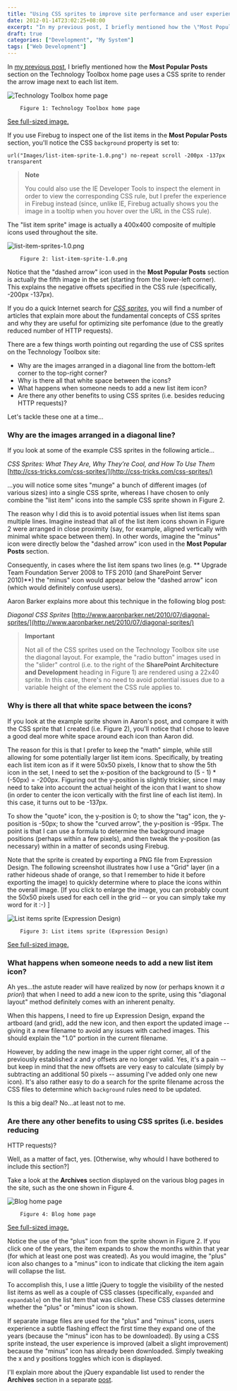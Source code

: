 ```yaml
---
title: "Using CSS sprites to improve site performance and user experience (a.k.a. Building TechnologyToolbox.com, part 11)"
date: 2012-01-14T23:02:25+08:00
excerpt: "In my previous post, I briefly mentioned how the \"Most Popular Posts\" section on the Technology Toolbox home page uses a CSS sprite to render the arrow image next to each list item. In this post, I explain more about how CSS sprites are used on the site, why they are valuable, and some caveats when using them."
draft: true
categories: ["Development", "My System"]
tags: ["Web Development"]
---
```


In
[my previous post](/blog/jjameson/2012/01/06/building-technologytoolbox-com-part-10), I briefly mentioned how the **Most Popular Posts**
section on the Technology Toolbox home page uses a CSS sprite to render the
arrow image next to each list item.

![Technology Toolbox home page](https://www.technologytoolbox.com/blog/images/www_technologytoolbox_com/blog/jjameson/7/r_Technology-Toolbox-Home.png)

    	Figure 1: Technology Toolbox home page

[See full-sized image.](/blog/images/www_technologytoolbox_com/blog/jjameson/7/o_Technology-Toolbox-Home.png)

If you use Firebug to inspect one of the list items in the **Most Popular
Posts** section, you'll notice the CSS `background` property is set to:

    url("Images/list-item-sprite-1.0.png") no-repeat scroll -200px -137px transparent

> **Note**
>
> You could also use the IE Developer Tools to inspect the element in order to view the corresponding CSS rule, but I prefer the experience in Firebug instead (since, unlike IE, Firebug actually shows you the image in a tooltip when you hover over the URL in the CSS rule).

The "list item sprite" image is actually a 400x400 composite of multiple
icons used throughout the site.

![list-item-sprites-1.0.png](https://www.technologytoolbox.com/blog/images/www_technologytoolbox_com/blog/jjameson/7/o_list-item-sprites-1.0.png)

    	Figure 2: list-item-sprite-1.0.png

Notice that the "dashed arrow" icon used in the **Most Popular Posts** section is actually the fifth image in the set (starting from the lower-left
corner). This explains the negative offsets specified in the CSS rule (specifically,
-200px -137px).

If you do a quick Internet search for *[CSS sprites](http://www.google.com/search?q=CSS+sprites)*, you
will find a number of articles that explain more about the fundamental concepts
of CSS sprites and why they are useful for optimizing site perfomance (due to
the greatly reduced number of HTTP requests).

There are a few things worth pointing out regarding the use of CSS sprites
on the Technology Toolbox site:

- Why are the images arranged in a diagonal line from the bottom-left
  corner to the top-right corner?
- Why is there all that white space between the icons?
- What happens when someone needs to add a new list item icon?
- Are there any other benefits to using CSS sprites (i.e. besides reducing
  HTTP requests)?

Let's tackle these one at a time...

### Why are the images arranged in a diagonal line?

If you look at some of the example CSS sprites in the following article...

<cite>CSS Sprites: What They Are, Why They’re Cool, and How To Use Them</cite>
[http://css-tricks.com/css-sprites/](http://css-tricks.com/css-sprites/)

...you will notice some sites "munge" a bunch of different images (of various
sizes) into a single CSS sprite, whereas I have chosen to only combine the "list
item" icons into the sample CSS sprite shown in Figure 2.

The reason why I did this is to avoid potential issues when list items span
multiple lines. Imagine instead that all of the list item icons shown in Figure
2 were arranged in close proximity (say, for example, aligned vertically with
minimal white space between them). In other words, imagine the "minus" icon
were directly below the "dashed arrow" icon used in the **Most Popular
Posts** section.

Consequently, in cases where the list item spans two lines (e.g. **
Upgrade Team Foundation Server 2008 to TFS 2010 (and SharePoint Server 2010)**)
the "minus" icon would appear below the "dashed arrow" icon (which would definitely
confuse users).

Aaron Barker explains more about this technique in the following blog post:

<cite>Diagonal CSS Sprites</cite>
[http://www.aaronbarker.net/2010/07/diagonal-sprites/](http://www.aaronbarker.net/2010/07/diagonal-sprites/)

> **Important**
>
> Not all of the CSS sprites used on the Technology Toolbox site use the diagonal layout. For example, the "radio button" images used in the "slider" control (i.e. to the right of the **SharePoint Architecture
> and Development** heading in Figure 1) are rendered using a 22x40 sprite. In this case, there's no need to avoid potential issues due to a variable height of the element the CSS rule applies to.

### Why is there all that white space between the icons?

If you look at the example sprite shown in Aaron's post, and compare it with
the CSS sprite that I created (i.e. Figure 2), you'll notice that I chose to
leave a good deal more white space around each icon than Aaron did.

The reason for this is that I prefer to keep the "math" simple, while still
allowing for some potentially larger list item icons. Specifically, by treating
each list item icon as if it were 50x50 pixels, I know that to show the 5th
icon in the set, I need to set the x-position of the background to (5 - 1) \*
(-50px) = -200px. Figuring out the y-position is slightly trickier, since I
may need to take into account the actual height of the icon that I want to show
(in order to center the icon vertically with the first line of each list item).
In this case, it turns out to be -137px.

To show the "quote" icon, the y-position is 0; to show the "tag" icon, the
y-position is -50px; to show the "curved arrow", the y-position is -95px. The
point is that I can use a formula to determine the background image positions
(perhaps within a few pixels), and then tweak the y-position (as necessary)
within in a matter of seconds using Firebug.

Note that the sprite is created by exporting a PNG file from Expression Design.
The following screenshot illustrates how I use a "Grid" layer (in a rather hideous
shade of orange, so that I remember to hide it before exporting the image) to
quickly determine where to place the icons within the overall image. [If you
click to enlarge the image, you can probably count the 50x50 pixels used for
each cell in the grid -- or you can simply take my word for it :-) ]

![List items sprite (Expression Design)](https://www.technologytoolbox.com/blog/images/www_technologytoolbox_com/blog/jjameson/7/r_list-items-sprite-design.png)

    	Figure 3: List items sprite (Expression Design)

[See full-sized image.](/blog/images/www_technologytoolbox_com/blog/jjameson/7/o_list-items-sprite-design.png)

### What happens when someone needs to add a new list item icon?

Ah yes...the astute reader will have realized by now (or perhaps known it
*a priori*) that when I need to add a new icon to the sprite, using this
"diagonal layout" method definitely comes with an inherent penalty.

When this happens, I need to fire up Expression Design, expand the artboard
(and grid), add the new icon, and then export the updated image -- giving it
a new filename to avoid any issues with cached images. This should explain the
"1.0" portion in the current filename.

However, by adding the new image in the upper right corner, all of the previously
established <var>x</var> and <var>y</var> offsets are no longer valid. Yes,
it's a pain -- but keep in mind that the new offsets are very easy to calculate
(simply by subtracting an additional 50 pixels -- assuming I've added only one
new icon). It's also rather easy to do a search for the sprite filename across
the CSS files to determine which `background`
rules need to be updated.

Is this a big deal? No...at least not to me.

### Are there any other benefits to using CSS sprites (i.e. besides reducing

HTTP requests)?

Well, as a matter of fact, yes. [Otherwise, why whould I have bothered to
include this section?]

Take a look at the **Archives** section displayed on the various
blog pages in the site, such as the one shown in Figure 4.

![Blog home page](https://www.technologytoolbox.com/blog/images/www_technologytoolbox_com/blog/jjameson/7/r_Technology-Toolbox-Blog-Home.png)

    	Figure 4: Blog home page

[See full-sized image.](/blog/images/www_technologytoolbox_com/blog/jjameson/7/o_Technology-Toolbox-Blog-Home.png)

Notice the use of the "plus" icon from the sprite shown in Figure 2. If you
click one of the years, the item expands to show the months within that year
(for which at least one post was created). As you would imagine, the "plus"
icon also changes to a "minus" icon to indicate that clicking the item again
will collapse the list.

To accomplish this, I use a little jQuery to toggle the visibility of the
nested list items as well as a couple of CSS classes (specifically, `expanded` and `expandable`) on the list item that
was clicked. These CSS classes determine whether the "plus" or "minus" icon
is shown.

If separate image files are used for the "plus" and "minus" icons, users
experience a subtle flashing effect the first time they expand one of the years
(because the "minus" icon has to be downloaded). By using a CSS sprite instead,
the user experience is improved (albeit a slight improvement) because the "minus"
icon has already been downloaded. Simply tweaking the x and y positions toggles
which icon is displayed.

I'll explain more about the jQuery expandable list used to render the
**Archives** section in a separate
[post](/blog/jjameson/2012/01/16/building-technologytoolbox-com-part-12).

